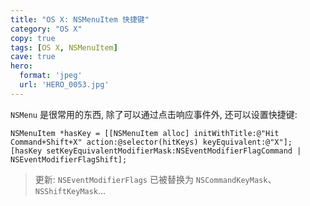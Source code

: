 ```yaml
---
title: "OS X: NSMenuItem 快捷键"
category: "OS X"
copy: true
tags: [OS X, NSMenuItem]
cave: true
hero:
  format: 'jpeg'
  url: 'HERO_0053.jpg'
---
```

`NSMenu` 是很常用的东西, 除了可以通过点击响应事件外, 还可以设置快捷键:

```objc
NSMenuItem *hasKey = [[NSMenuItem alloc] initWithTitle:@"Hit Command+Shift+X" action:@selector(hitKeys) keyEquivalent:@"X"];
[hasKey setKeyEquivalentModifierMask:NSEventModifierFlagCommand | NSEventModifierFlagShift];
```

> 更新: `NSEventModifierFlags` 已被替换为 `NSCommandKeyMask`、`NSShiftKeyMask`...

